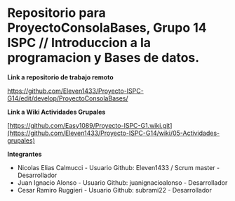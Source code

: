 # Repositorio para ProyectoConsolaBases, Grupo 14 ISPC // Introduccion a la programacion y Bases de datos.

**Link a repositorio de trabajo remoto**

https://github.com/Eleven1433/Proyecto-ISPC-G14/edit/develop/ProyectoConsolaBases/


**Link a Wiki Actividades Grupales**

[https://github.com/Easy1089/Proyecto-ISPC-G1.wiki.git](https://github.com/Eleven1433/Proyecto-ISPC-G14/wiki/05-Actividades-grupales)



**Integrantes**

* Nicolas Elias Calmucci - Usuario Github: Eleven1433 / Scrum master - Desarrollador
* Juan Ignacio Alonso - Usuario Github: juanignacioalonso - Desarrollador
* Cesar Ramiro Ruggieri - Usuario Github: subrami22 - Desarrollador

